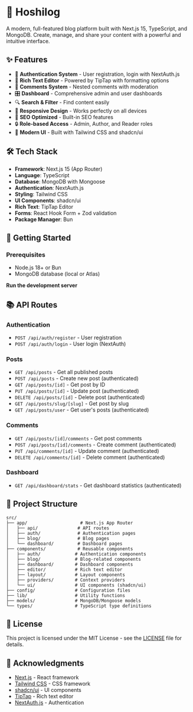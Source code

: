 # 🌟 Hoshilog

A modern, full-featured blog platform built with Next.js 15, TypeScript, and MongoDB. Create, manage, and share your content with a powerful and intuitive interface.

## ✨ Features

- 🔐 **Authentication System** - User registration, login with NextAuth.js
- 📝 **Rich Text Editor** - Powered by TipTap with formatting options
- 💬 **Comments System** - Nested comments with moderation
- 🎛️ **Dashboard** - Comprehensive admin and user dashboards
- 🔍 **Search & Filter** - Find content easily
- 📱 **Responsive Design** - Works perfectly on all devices
- 🚀 **SEO Optimized** - Built-in SEO features
- 🔒 **Role-based Access** - Admin, Author, and Reader roles
- 🎨 **Modern UI** - Built with Tailwind CSS and shadcn/ui

## 🛠️ Tech Stack

- **Framework**: Next.js 15 (App Router)
- **Language**: TypeScript
- **Database**: MongoDB with Mongoose
- **Authentication**: NextAuth.js
- **Styling**: Tailwind CSS
- **UI Components**: shadcn/ui
- **Rich Text**: TipTap Editor
- **Forms**: React Hook Form + Zod validation
- **Package Manager**: Bun

## 🚀 Getting Started

### Prerequisites

- Node.js 18+ or Bun
- MongoDB database (local or Atlas)

 **Run the development server**
 
## 📚 API Routes

### Authentication
- `POST /api/auth/register` - User registration
- `POST /api/auth/login` - User login (NextAuth)

### Posts
- `GET /api/posts` - Get all published posts
- `POST /api/posts` - Create new post (authenticated)
- `GET /api/posts/[id]` - Get post by ID
- `PUT /api/posts/[id]` - Update post (authenticated)
- `DELETE /api/posts/[id]` - Delete post (authenticated)
- `GET /api/posts/slug/[slug]` - Get post by slug
- `GET /api/posts/user` - Get user's posts (authenticated)

### Comments
- `GET /api/posts/[id]/comments` - Get post comments
- `POST /api/posts/[id]/comments` - Create comment (authenticated)
- `PUT /api/comments/[id]` - Update comment (authenticated)
- `DELETE /api/comments/[id]` - Delete comment (authenticated)

### Dashboard
- `GET /api/dashboard/stats` - Get dashboard statistics (authenticated)

## 🎨 Project Structure

```
src/
├── app/                    # Next.js App Router
│   ├── api/               # API routes
│   ├── auth/              # Authentication pages
│   ├── blog/              # Blog pages
│   └── dashboard/         # Dashboard pages
├── components/            # Reusable components
│   ├── auth/             # Authentication components
│   ├── blog/             # Blog-related components
│   ├── dashboard/        # Dashboard components
│   ├── editor/           # Rich text editor
│   ├── layout/           # Layout components
│   ├── providers/        # Context providers
│   └── ui/               # UI components (shadcn/ui)
├── config/               # Configuration files
├── lib/                  # Utility functions
├── models/               # MongoDB/Mongoose models
└── types/                # TypeScript type definitions
```

## 📝 License

This project is licensed under the MIT License - see the [LICENSE](LICENSE) file for details.

## 🙏 Acknowledgments

- [Next.js](https://nextjs.org/) - React framework
- [Tailwind CSS](https://tailwindcss.com/) - CSS framework
- [shadcn/ui](https://ui.shadcn.com/) - UI components
- [TipTap](https://tiptap.dev/) - Rich text editor
- [NextAuth.js](https://next-auth.js.org/) - Authentication


